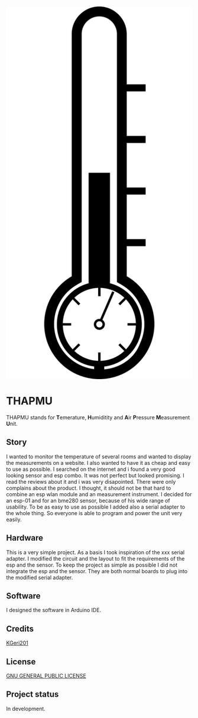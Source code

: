 ![LOGO](THAPMU.svg)

# THAPMU
THAPMU stands for **T**emerature, **H**umiditity and **A**ir **P**ressure **M**easurement **U**nit.

## Story
I wanted to monitor the temperature of several rooms and wanted to display the measurements on a website.
I also wanted to have it as cheap and easy to use as possible.
I searched on the internet and i found a very good looking sensor and esp combo.
It was not perfect but looked promising.
I read the reviews about it and i was very disapointed.
There were only complains about the product.
I thought, it should not be that hard to combine an esp wlan module and an measurement instrument.
I decided for an esp-01 and for an bme280 sensor, because of his wide range of usability.
To be as easy to use as possible I added also a serial adapter to the whole thing.
So everyone is able to program and power the unit very easily.

## Hardware
This is a very simple project. As a basis I took inspiration of the xxx serial adapter.
I modified the circuit and the layout to fit the requirements of the esp and the sensor.
To keep the project as simple as possible I did not integrate the esp and the sensor.
They are both normal boards to plug into the modified serial adapter.

## Software
I designed the software in Arduino IDE.


## Credits
[KGeri201](https://github.com/KGeri201)

## License
[GNU GENERAL PUBLIC LICENSE](https://choosealicense.com/licenses/gpl-3.0/)

## Project status
In development.
